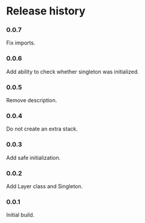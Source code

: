 # Release history

### 0.0.7
Fix imports.

### 0.0.6
Add ability to check whether singleton was initialized.

### 0.0.5
Remove description.

### 0.0.4
Do not create an extra stack.

### 0.0.3
Add safe initialization.

### 0.0.2
Add Layer class and Singleton.

### 0.0.1
Initial build.